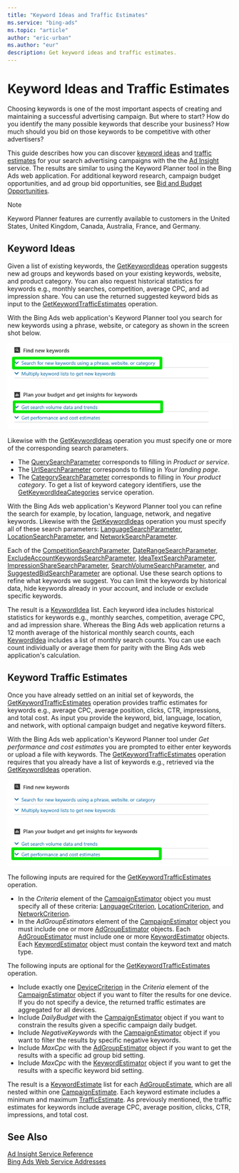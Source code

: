 ```yaml
---
title: "Keyword Ideas and Traffic Estimates"
ms.service: "bing-ads"
ms.topic: "article"
author: "eric-urban"
ms.author: "eur"
description: Get keyword ideas and traffic estimates.
---
```

# Keyword Ideas and Traffic Estimates
Choosing keywords is one of the most important aspects of creating and maintaining a successful advertising campaign. But where to start? How do you identify the many possible keywords that describe your business? How much should you bid on those keywords to be competitive with other advertisers?

This guide describes how you can discover [keyword ideas](#keywordideas) and [traffic estimates](#keywordtrafficestimates) for your search advertising campaigns with the the [Ad Insight](../ad-insight-service/ad-insight-service-reference.md) service. The results are similar to using the Keyword Planner tool in the Bing Ads web application. For additional keyword research, campaign budget opportunities, and ad group bid opportunities, see [Bid and Budget Opportunities](../guides/budget-bid-opportunities.md). 

> [!NOTE]
> Keyword Planner features are currently available to customers in the United States, United Kingdom, Canada, Australia, France, and Germany.

## <a name="keywordideas"></a>Keyword Ideas
Given a list of existing keywords, the [GetKeywordIdeas](../ad-insight-service/getkeywordideas.md) operation suggests new ad groups and keywords based on your existing keywords, website, and product category. You can also request historical statistics for keywords e.g., monthly searches, competition, average CPC, and ad impression share. You can use the returned suggested keyword bids as input to the [GetKeywordTrafficEstimates](../ad-insight-service/getkeywordtrafficestimates.md) operation.

With the Bing Ads web application's Keyword Planner tool you search for new keywords using a phrase, website, or category as shown in the screen shot below.
 
![GetKeywordIdeas to Keyword Planner UI](../guides/media/getkeywordideas-keyword-planner-ui.png "GetKeywordIdeas to Keyword Planner UI")

Likewise with the [GetKeywordIdeas](../ad-insight-service/getkeywordideas.md) operation you must specify one or more of the corresponding search parameters.
-  The [QuerySearchParameter](../ad-insight-service/querysearchparameter.md) corresponds to filling in *Product or service*.
-  The [UrlSearchParameter](../ad-insight-service/urlsearchparameter.md) corresponds to filling in *Your landing page*.
-  The [CategorySearchParameter](../ad-insight-service/categorysearchparameter.md) corresponds to filling in *Your product category*. To get a list of keyword category identifiers, use the [GetKeywordIdeaCategories](../ad-insight-service/getkeywordideacategories.md) service operation.

With the Bing Ads web application's Keyword Planner tool you can refine the search for example, by location, language, network, and negative keywords. Likewise with the [GetKeywordIdeas](../ad-insight-service/getkeywordideas.md) operation you must specify all of these search parameters: [LanguageSearchParameter](../ad-insight-service/languagesearchparameter.md), [LocationSearchParameter](../ad-insight-service/locationsearchparameter.md), and [NetworkSearchParameter](../ad-insight-service/networksearchparameter.md). 

Each of the [CompetitionSearchParameter](../ad-insight-service/competitionsearchparameter.md), [DateRangeSearchParameter](../ad-insight-service/daterangesearchparameter.md), [ExcludeAccountKeywordsSearchParameter](../ad-insight-service/excludeaccountkeywordssearchparameter.md), [IdeaTextSearchParameter](../ad-insight-service/ideatextsearchparameter.md), [ImpressionShareSearchParameter](../ad-insight-service/impressionsharesearchparameter.md), [SearchVolumeSearchParameter](../ad-insight-service/searchvolumesearchparameter.md), and [SuggestedBidSearchParameter](../ad-insight-service/suggestedbidsearchparameter.md) are optional. Use these search options to refine what keywords we suggest. You can limit the keywords by historical data, hide keywords already in your account, and include or exclude specific keywords.

The result is a [KeywordIdea](../ad-insight-service/keywordidea.md) list. Each keyword idea includes historical statistics for keywords e.g., monthly searches, competition, average CPC, and ad impression share. Whereas the Bing Ads web application returns a 12 month average of the historical monthly search counts, each [KeywordIdea](../ad-insight-service/keywordidea.md) includes a list of monthly search counts. You can use each count individually or average them for parity with the Bing Ads web application's calculation.

## <a name="keywordtrafficestimates"></a>Keyword Traffic Estimates
Once you have already settled on an initial set of keywords, the [GetKeywordTrafficEstimates](../ad-insight-service/getkeywordtrafficestimates.md) operation provides traffic estimates for keywords e.g., average CPC, average position, clicks, CTR, impressions, and total cost. As input you provide the keyword, bid, language, location, and network, with optional campaign budget and negative keyword filters.

With the Bing Ads web application's Keyword Planner tool under *Get performance and cost estimates* you are prompted to either enter keywords or upload a file with keywords. The [GetKeywordTrafficEstimates](../ad-insight-service/getkeywordtrafficestimates.md) operation requires that you already have a list of keywords e.g., retrieved via the [GetKeywordIdeas](../ad-insight-service/getkeywordideas.md) operation. 

![GetKeywordTrafficEstimates to Keyword Planner UI](../guides/media/getkeywordtrafficestimates-keyword-planner-ui.png "GetKeywordTrafficEstimates to Keyword Planner UI")

The following inputs are required for the [GetKeywordTrafficEstimates](../ad-insight-service/getkeywordtrafficestimates.md) operation.
-  In the *Criteria* element of the [CampaignEstimator](../ad-insight-service/campaignestimator.md) object you must specify all of these criteria: [LanguageCriterion](../ad-insight-service/languagecriterion.md), [LocationCriterion](../ad-insight-service/locationcriterion.md), and [NetworkCriterion](../ad-insight-service/networkcriterion.md).
- In the *AdGroupEstimators* element of the [CampaignEstimator](../ad-insight-service/campaignestimator.md) object you must include one or more [AdGroupEstimator](../ad-insight-service/adgroupestimator.md) objects. Each [AdGroupEstimator](../ad-insight-service/adgroupestimator.md) must include one or more [KeywordEstimator](../ad-insight-service/keywordestimator.md) objects. Each [KeywordEstimator](../ad-insight-service/keywordestimator.md) object must contain the keyword text and match type.

The following inputs are optional for the [GetKeywordTrafficEstimates](../ad-insight-service/getkeywordtrafficestimates.md) operation.
- Include exactly one [DeviceCriterion](../ad-insight-service/devicecriterion.md) in the *Criteria* element of the [CampaignEstimator](../ad-insight-service/campaignestimator.md) object if you want to filter the results for one device. If you do not specify a device, the returned traffic estimates are aggregated for all devices.
- Include *DailyBudget* with the [CampaignEstimator](../ad-insight-service/campaignestimator.md) object if you want to constrain the results given a specific campaign daily budget.
- Include *NegativeKeywords* with the [CampaignEstimator](../ad-insight-service/campaignestimator.md) object if you want to filter the results by specific negative keywords.
- Include *MaxCpc* with the [AdGroupEstimator](../ad-insight-service/adgroupestimator.md) object if you want to get the results with a specific ad group bid setting.
- Include *MaxCpc* with the [KeywordEstimator](../ad-insight-service/keywordestimator.md) object if you want to get the results with a specific keyword bid setting.

The result is a [KeywordEstimate](../ad-insight-service/keywordestimate.md) list for each [AdGroupEstimate](../ad-insight-service/adgroupestimate.md), which are all nested within one [CampaignEstimate](../ad-insight-service/campaignestimate.md). Each keyword estimate includes a minimum and maximum [TrafficEstimate](../ad-insight-service/trafficestimate.md). As previously mentioned, the traffic estimates for keywords include average CPC, average position, clicks, CTR, impressions, and total cost.

## See Also
[Ad Insight Service Reference](../ad-insight-service/ad-insight-service-reference.md)  
[Bing Ads Web Service Addresses](../guides/web-service-addresses.md)  
